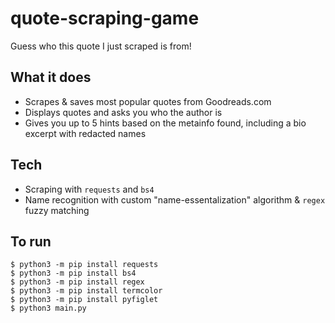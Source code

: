 # quote-scraping-game
Guess who this quote I just scraped is from!

## What it does
- Scrapes & saves most popular quotes from Goodreads.com
- Displays quotes and asks you who the author is
- Gives you up to 5 hints based on the metainfo found, including a bio excerpt with redacted names

## Tech
- Scraping with `requests` and `bs4`
- Name recognition with custom "name-essentalization" algorithm & `regex` fuzzy matching

## To run
```
$ python3 -m pip install requests
$ python3 -m pip install bs4
$ python3 -m pip install regex
$ python3 -m pip install termcolor
$ python3 -m pip install pyfiglet
$ python3 main.py
```
